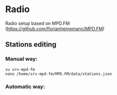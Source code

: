 # Radio
Radio setup based on MPD.FM (https://github.com/florianheinemann/MPD.FM)





## Stations editing

### Manual way:
```
su srv-mpd-fm
nano /home/srv-mpd-fm/MPD.FM/data/stations.json
```

### Automatic way:
```


```

